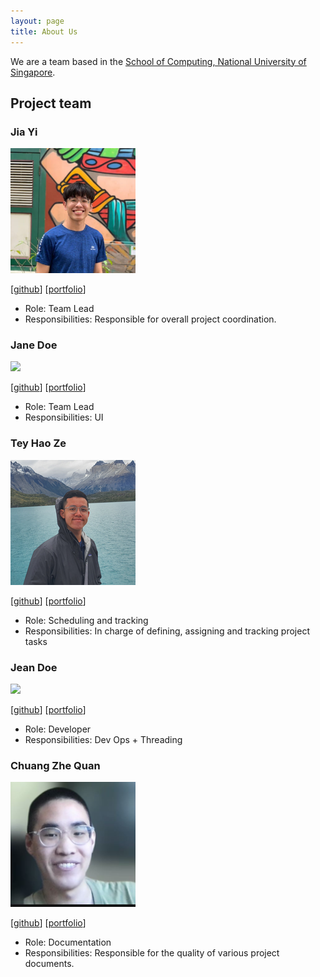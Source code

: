 ```yaml
---
layout: page
title: About Us
---
```


We are a team based in the [School of Computing, National University of Singapore](http://www.comp.nus.edu.sg).

## Project team

### Jia Yi

<img src="images/jiayi1129.png" width="200px">

[[github](https://github.com/jiayi1129)]
[[portfolio](team/jiayi1129.md)]

* Role: Team Lead
* Responsibilities: Responsible for overall project coordination.

### Jane Doe

<img src="images/johndoe.png" width="200px">

[[github](http://github.com/johndoe)]
[[portfolio](team/johndoe.md)]

* Role: Team Lead
* Responsibilities: UI

### Tey Hao Ze

<img src="images/Haozeee.png" width="200">

[[github](https://github.com/haozeee)]
[[portfolio](team/TeyHaoZe.md)]

* Role: Scheduling and tracking
* Responsibilities: In charge of defining, assigning and tracking project tasks

### Jean Doe

<img src="images/johndoe.png" width="200px">

[[github](http://github.com/johndoe)]
[[portfolio](team/johndoe.md)]

* Role: Developer
* Responsibilities: Dev Ops + Threading

### Chuang Zhe Quan

<img src="images/chuangzhequan.png" width="200px">

[[github](http://github.com/ChuangZheQuan)]
[[portfolio](team/ChuangZheQuan.md)]

* Role: Documentation
* Responsibilities: Responsible for the quality of various project documents.
